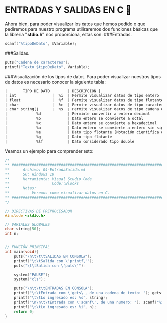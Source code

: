 # ENTRADAS Y SALIDAS EN C :croissant:
Ahora bien, para poder visualizar los datos que hemos pedido o que pediremos para nuestro programa utilizaremos dos funciones básicas que la libreria
<b>"stdio.h"</b> nos proporciona, estas son:
###Entradas.
```C
scanf("%tipoDeDato", &Variable);
```
###Salidas.
```C
puts("Cadena de caracteres");
printf("Texto $tipoDeDato", Variable);
```
###Visualización de los tipos de datos.
Para poder visualizar nuestros tipos de datos es necesario conocer la siguiente tabla:
```txt
|       TIPO DE DATO        | DESCRIPCIÓN |
| int                |  %i  | Permite visualizar datos de tipo entero                                 |
| float              |  %f  | Permite visualizar datos de tipo flotante                               |
| char               |  %c  | Permite visualizar datos de tipo caracter                               |
| char string[]      |  %s  | Permite visualizar datos de tipo cadena de caracteres                   |
|             %d            | Perminte convertir a entero decimal                                     |
|             %o            | Dato entero se convierte a octal                                        |
|             %x            | Dato entero se convierte a hexadecimal                                  |
|             %u            | Dato entero se convierte a entero sin signo                             |
|             %e            | Dato tipo flotante (Notación cientifica de la forma {-}n.mmmmmE{+/-}dd) |
|             %g            | Dato tipo flotante                                                      |
|             %lf           | Dato considerado tipo double                                            |
```
Veamos un ejemplo para comprender esto:
```C
/*
** #########################################################################################
**      Archivo: 04-EntradaSalida.md
**      SO: Windows 10
**      Herramienta: Visual Studio Code
**                   Code::Blocks
**      Notas:
**          Veremos como visualizar datos en C.
** #########################################################################################
*/

// DIRECTIVAS DE PREPROCESADOR
#include <stdio.h>

// VARIALES GLOBALES
char string[50];
int n;


// FUNCIÓN PRINCIPAL
int main(void){
    puts("\n\t\t\tSALIDAS EN CONSOLA");
    printf("\t\tSalida con \'printf\'");
    puts("\t\tSalida con \'puts\'");

    system("PAUSE");
    system("cls");

    puts("\n\t\t\tENTRADAS EN CONSOLA");
    printf("\t\tEntrada com \'gets\', de una cadena de texto: "); gets(string);
    printf("\t\tLo ingresado es: %s", string);
    printf("\n\n\t\tEntrada con \'scanf\', de una numero: "); scanf("%i", &n);
    printf("\t\tLo ingresado es: %i", n);
    return 0;
}
```
